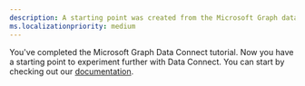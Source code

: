 ```yaml
---
description: A starting point was created from the Microsoft Graph data connect tutorial.
ms.localizationpriority: medium
---
```


<!-- markdownlint-disable MD002 MD041 -->

You've completed the Microsoft Graph Data Connect tutorial. Now you have a starting point to experiment further with Data Connect. You can start by checking out our [documentation](/graph/data-connect-concept-overview).
